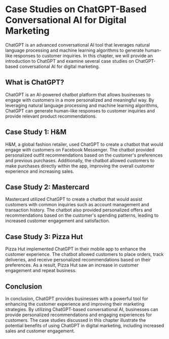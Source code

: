 Case Studies on ChatGPT-Based Conversational AI for Digital Marketing
=========================================================================================================

ChatGPT is an advanced conversational AI tool that leverages natural language processing and machine learning algorithms to generate human-like responses to customer inquiries. In this chapter, we will provide an introduction to ChatGPT and examine several case studies on ChatGPT-based conversational AI for digital marketing.

What is ChatGPT?
----------------

ChatGPT is an AI-powered chatbot platform that allows businesses to engage with customers in a more personalized and meaningful way. By leveraging natural language processing and machine learning algorithms, ChatGPT can generate human-like responses to customer inquiries and provide relevant product recommendations.

Case Study 1: H\&M
------------------

H\&M, a global fashion retailer, used ChatGPT to create a chatbot that would engage with customers on Facebook Messenger. The chatbot provided personalized outfit recommendations based on the customer's preferences and previous purchases. Additionally, the chatbot allowed customers to make purchases directly within the app, improving the overall customer experience and increasing sales.

Case Study 2: Mastercard
------------------------

Mastercard utilized ChatGPT to create a chatbot that would assist customers with common inquiries such as account management and transaction history. The chatbot also provided personalized offers and recommendations based on the customer's spending patterns, leading to increased customer engagement and satisfaction.

Case Study 3: Pizza Hut
-----------------------

Pizza Hut implemented ChatGPT in their mobile app to enhance the customer experience. The chatbot allowed customers to place orders, track deliveries, and receive personalized recommendations based on their preferences. As a result, Pizza Hut saw an increase in customer engagement and repeat business.

Conclusion
----------

In conclusion, ChatGPT provides businesses with a powerful tool for enhancing the customer experience and improving their marketing strategies. By utilizing ChatGPT-based conversational AI, businesses can provide personalized recommendations and engaging experiences for customers. The case studies discussed in this chapter illustrate the potential benefits of using ChatGPT in digital marketing, including increased sales and customer engagement.
